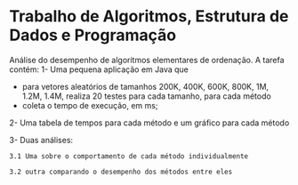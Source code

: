 #  Trabalho de Algoritmos, Estrutura de Dados e Programação

Análise do desempenho de algoritmos elementares de ordenação.
A tarefa contém: 
1- Uma pequena aplicação em Java que
   - para vetores aleatórios de tamanhos 200K, 400K, 600K, 800K, 1M, 1.2M, 1.4M, realiza 20 testes para cada tamanho, para cada método
   - coleta o tempo de execução, em ms;

2- Uma tabela de tempos para cada método e um gráfico para cada método

3- Duas análises: 

    3.1 Uma sobre o comportamento de cada método individualmente
    
    3.2 outra comparando o desempenho dos métodos entre eles
